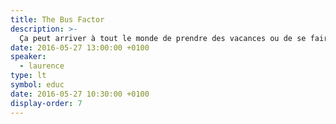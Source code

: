 ```yaml
---
title: The Bus Factor
description: >-
  Ça peut arriver à tout le monde de prendre des vacances ou de se faire écraser par un bus. [Bien plus souvent qu'on ne le pense](https://www.youtube.com/watch?v=tmYrWXhFf4c). Ne vous rendez pas indispensable. Documentez, sauvegardez, partagez vos connaissances.
date: 2016-05-27 13:00:00 +0100
speaker:
  - laurence
type: lt
symbol: educ
date: 2016-05-27 10:30:00 +0100
display-order: 7
---
```

